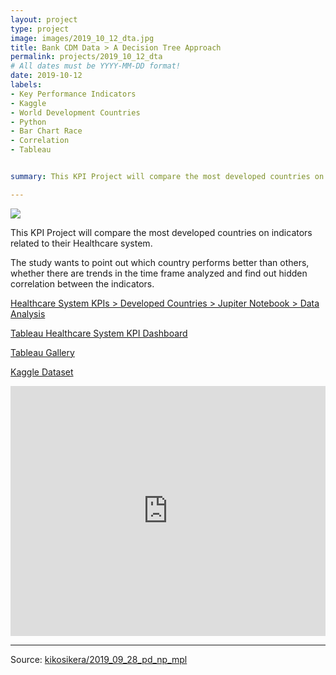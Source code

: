 ```yaml
---
layout: project
type: project
image: images/2019_10_12_dta.jpg
title: Bank CDM Data > A Decision Tree Approach
permalink: projects/2019_10_12_dta
# All dates must be YYYY-MM-DD format!
date: 2019-10-12
labels:
- Key Performance Indicators
- Kaggle
- World Development Countries
- Python
- Bar Chart Race
- Correlation
- Tableau


summary: This KPI Project will compare the most developed countries on indicators related to their Healthcare system. The study wants to point out which country performs better than others, whether there are trends in the time frame analyzed and find out hidden correlation between the indicators.

---
```


<img class="ui image" src="{{ site.baseurl }}/images/2019_10_12_dta_pannel.jpg">

This KPI Project will compare the most developed countries on indicators related to their Healthcare system.

The study wants to point out which country performs better than others, whether there are trends in the time frame analyzed and find out hidden correlation between the indicators.


[Healthcare System KPIs  > Developed Countries > Jupiter Notebook > Data Analysis](https://colab.research.google.com/gist/kikosikera/fb825a72ac6d15d6dcc8ad6760d00fe4/2019_09_28_pd_np_mpl.ipynb?authuser=1)

[Tableau Healthcare System KPI Dashboard](https://public.tableau.com/views/HECvsHBD/dashboard?:embed=y&:display_count=yes&publish=yes&:origin=viz_share_link)

[Tableau Gallery](https://public.tableau.com/profile/cristiano.siqueira#!)

[Kaggle Dataset](https://www.kaggle.com/worldbank/world-development-indicators)

<iframe src='https://public.flourish.studio/visualisation/747494/embed' frameborder='0' scrolling='no' style='width:100%;height:400px;'></iframe><div style='width:100%!;margin-top:4px!important;text-align:center!important;'><a class='flourish-credit' href='https://public.flourish.studio/visualisation/747494/?utm_source=embed&utm_campaign=visualisation/747494' target='_top' style='text-decoration:none!important'></a></div>

<hr>

Source: <a href="https://github.com/kikosikera/2019_09_28_pd_np_mpl"><i class="large github icon"></i>kikosikera/2019_09_28_pd_np_mpl</a>
